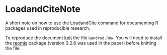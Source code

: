 LoadandCiteNote
===============

A short note on how to use the LoadandCite command for documenting R packages used in reproducible research.

To reproduce the document [knit](http://yihui.name/knitr/) the file `Gandrud.Rnw`. You will need to install the [repmis](http://cran.r-project.org/web/packages/repmis/) package (version 0.2.6 was used in the paper) before knitting the file.
